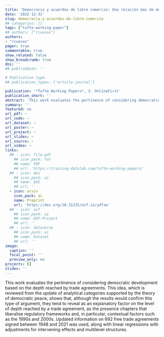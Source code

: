 ```yaml
---
title: 'Democracia y acuerdos de libre comercio: Una relación más de mercado que democracia'
date: '2022-12-31'
slug: democracia-y-acuerdos-de-libre-comercio
## categories: []
tags: ["tufte-working-paper"]
## authors: ["rcuevas"]
authors:
- "rcuevas"
pager: true
commentable: true
show_related: false
show_breadcrumb: true
doi: ''
## publishDate: ''

# Publication type.
## publication_types: ['article-journal']

publication: '*Tufte Working Papers*, 3. OnlineFirst'
publication_short: ''
abstract: 'This work evaluates the pertinence of considering democratic development based on the depth reached by trade agreements. This idea, which is reviewed from the update of analytical categories supported by the theory of democratic peace, shows that, although the results would confirm this type of argument, they tend to reveal as an explanatory factor on the level of depth reached by a trade agreement, as the presence chapters that liberalise regulatory frameworks and, in particular, contextual factors such as the 1990s and 2000s. Updated information on 692 free trade agreements  signed between 1948 and 2021 was used, along with linear regressions with adjustments for intervening effects and multilevel structures.'
summary: ''
featured: no
url_pdf: ~
url_code: ~
url_dataset: ~
url_poster: ~
url_project: ~
url_slides: ~
url_source: ~
url_video: ~
links:
  ## - icon: file-pdf
    ## icon_pack: far
    ## name: PDF
    ## url: 'https://training-datalab.com/tufte-working-papers/'
  ## - icon: doi
    ## icon_pack: ai
    ## name: DOI
    ## url: ''
  - icon: arxiv
    icon_pack: ai
    name: Preprint
    url: 'https://doi.org/10.31235/osf.io/y4fxw'
  ## - icon: osf
    ## icon_pack: ai
    ## name: OSF-Project
    ## url: ''
  ## - icon: dataverse
    ## icon_pack: ai
    ## name: Dataset
    ## url: ''
image:
  caption: ''
  focal_point: ''
  preview_only: no
projects: []
slides: ''
---
```


This work evaluates the pertinence of considering democratic development based on the depth reached by trade agreements. This idea, which is reviewed from the update of analytical categories supported by the theory of democratic peace, shows that, although the results would confirm this type of argument, they tend to reveal as an explanatory factor on the level of depth reached by a trade agreement, as the presence chapters that liberalise regulatory frameworks and, in particular, contextual factors such as the 1990s and 2000s. Updated information on 692 free trade agreements  signed between 1948 and 2021 was used, along with linear regressions with adjustments for intervening effects and multilevel structures.